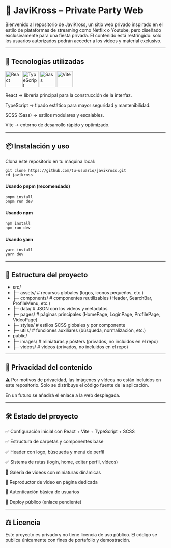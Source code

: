# 🎉 JaviKross – Private Party Web

Bienvenido al repositorio de JaviKross, un sitio web privado inspirado en el estilo de plataformas de streaming como Netflix o Youtube, pero diseñado exclusivamente para una fiesta privada.
El contenido está restringido: solo los usuarios autorizados podrán acceder a los vídeos y material exclusivo.

___________________________________________________________________________________________________________________________________________

## 🚀 Tecnologías utilizadas
<p align="left"> <img src="https://cdn.jsdelivr.net/gh/devicons/devicon/icons/react/react-original.svg" alt="React" width="50" height="50"/> <img src="https://cdn.jsdelivr.net/gh/devicons/devicon/icons/typescript/typescript-original.svg" alt="TypeScript" width="50" height="50"/> <img src="https://cdn.jsdelivr.net/gh/devicons/devicon/icons/sass/sass-original.svg" alt="Sass" width="50" height="50"/> <img src="https://cdn.jsdelivr.net/gh/devicons/devicon/icons/vite/vite-original.svg" alt="Vite" width="50" height="50"/> </p>

React → librería principal para la construcción de la interfaz.

TypeScript → tipado estático para mayor seguridad y mantenibilidad.

SCSS (Sass) → estilos modulares y escalables.

Vite → entorno de desarrollo rápido y optimizado.

___________________________________________________________________________________________________________________________________________

## 📦 Instalación y uso

Clona este repositorio en tu máquina local:

```
git clone https://github.com/tu-usuario/javikross.git
cd javikross
```

#### Usando pnpm (recomendado)
```
pnpm install
pnpm run dev
```

#### Usando npm
```
npm install
npm run dev
```

#### Usando yarn
```
yarn install
yarn dev
```

___________________________________________________________________________________________________________________________________________

## 📁 Estructura del proyecto
- src/
- ├─ assets/         # recursos globales (logos, iconos pequeños, etc.)
- ├─ components/     # componentes reutilizables (Header, SearchBar, ProfileMenu, etc.)
- ├─ data/           # JSON con los vídeos y metadatos
- ├─ pages/          # páginas principales (HomePage, LoginPage, ProfilePage, VideoPage)
- ├─ styles/         # estilos SCSS globales y por componente
- ├─ utils/          # funciones auxiliares (búsqueda, normalización, etc.)
- public/
- ├─ images/         # miniaturas y pósters (privados, no incluidos en el repo)
- ├─ videos/         # vídeos (privados, no incluidos en el repo)

___________________________________________________________________________________________________________________________________________

## 🔐 Privacidad del contenido

⚠️ Por motivos de privacidad, las imágenes y vídeos no están incluidos en este repositorio.
Solo se distribuye el código fuente de la aplicación.

En un futuro se añadirá el enlace a la web desplegada.

___________________________________________________________________________________________________________________________________________

## 🛠️ Estado del proyecto

✅ Configuración inicial con React + Vite + TypeScript + SCSS

✅ Estructura de carpetas y componentes base

✅ Header con logo, búsqueda y menú de perfil

✅ Sistema de rutas (login, home, editar perfil, vídeos)

🔲 Galería de vídeos con miniaturas dinámicas

🔲 Reproductor de vídeo en página dedicada

🔲 Autenticación básica de usuarios

🔲 Deploy público (enlace pendiente)

___________________________________________________________________________________________________________________________________________

## ⚖️ Licencia

Este proyecto es privado y no tiene licencia de uso público.
El código se publica únicamente con fines de portafolio y demostración.